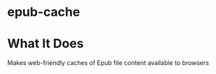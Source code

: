 epub-cache
===========

# What It Does

Makes web-friendly caches of Epub file content available to browsers


